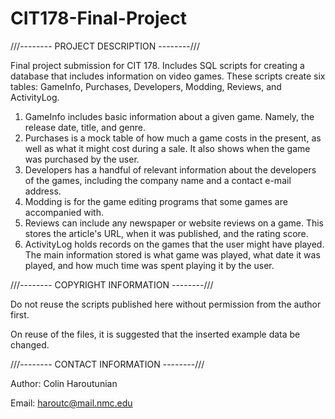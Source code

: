 # CIT178-Final-Project
///-------- PROJECT DESCRIPTION --------///

Final project submission for CIT 178. Includes SQL scripts for creating a database that includes information on video games.
These scripts create six tables: GameInfo, Purchases, Developers, Modding, Reviews, and ActivityLog.
1) GameInfo includes basic information about a given game. Namely, the release date, title, and genre.
2) Purchases is a mock table of how much a game costs in the present, as well as what it might cost during a sale. It also shows when the game was purchased by the user.
3) Developers has a handful of relevant information about the developers of the games, including the company name and a contact e-mail address.
4) Modding is for the game editing programs that some games are accompanied with.
5) Reviews can include any newspaper or website reviews on a game. This stores the article's URL, when it was published, and the rating score.
6) ActivityLog holds records on the games that the user might have played. The main information stored is what game was played, what date it was played, and how much time was spent playing it by the user.



///-------- COPYRIGHT INFORMATION --------///

Do not reuse the scripts published here without permission from the author first.

On reuse of the files, it is suggested that the inserted example data be changed.



///-------- CONTACT INFORMATION --------///

Author: Colin Haroutunian

Email:  haroutc@mail.nmc.edu
